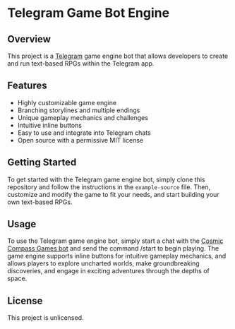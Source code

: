 # Telegram Game Bot Engine

## Overview

This project is a [Telegram](https://telegram.org/) game engine bot that allows developers to create and run text-based RPGs within the Telegram app.

## Features

- Highly customizable game engine
- Branching storylines and multiple endings
- Unique gameplay mechanics and challenges
- Intuitive inline buttons
- Easy to use and integrate into Telegram chats
- Open source with a permissive MIT license

## Getting Started

To get started with the Telegram game engine bot, simply clone this repository and follow the instructions in the `example-source` file. Then, customize and modify the game to fit your needs, and start building your own text-based RPGs.

## Usage

To use the Telegram game engine bot, simply start a chat with the [Cosmic Compass Games bot](https://t.me/CosmicCompassGamesHelperBot) and send the command /start to begin playing. The game engine supports inline buttons for intuitive gameplay mechanics, and allows players to explore uncharted worlds, make groundbreaking discoveries, and engage in exciting adventures through the depths of space.

## License
This project is unlicensed.
